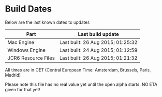 # Build Dates

Below are the last known dates to updates

Part | Last build update
-----|-----
Mac Engine | Last built: 26 Aug 2015; 01:25:32
Windows Engine | Last built: 24 Aug 2015; 01:12:59
JCR6 Resource Files | Last built: 26 Aug 2015; 01:21:32
All times are in CET (Central European Time: Amsterdam, Brussels, Paris, Madrid)


Please note this file has no real value yet until the open alpha starts. NO ETA given for that yet!
